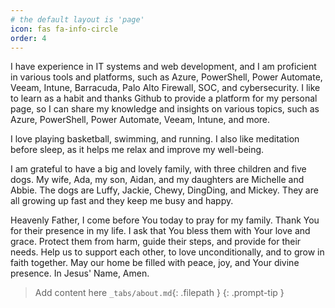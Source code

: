 ```yaml
---
# the default layout is 'page'
icon: fas fa-info-circle
order: 4
---
```




I have experience in IT systems and web development, and I am proficient in various tools and platforms, such as Azure, PowerShell, Power Automate, Veeam, Intune, Barracuda, Palo Alto Firewall, SOC, and cybersecurity. I like to learn as a habit and thanks Github to provide a platform for my personal page, so I can share my knowledge and insights on various topics, such as Azure, PowerShell, Power Automate, Veeam, Intune, and more.

I love playing basketball, swimming, and running. I also like meditation before sleep, as it helps me relax and improve my well-being.

I am grateful to have a big and lovely family, with three children and five dogs. My wife, Ada, my son, Aidan, and my daughters are Michelle and Abbie. The dogs are Luffy, Jackie, Chewy, DingDing, and Mickey. They are all growing up fast and they keep me busy and happy.

Heavenly Father,
I come before You today to pray for my family. Thank You for their presence in my life. I ask that You bless them with Your love and grace. Protect them from harm, guide their steps, and provide for their needs. Help us to support each other, to love unconditionally, and to grow in faith together. May our home be filled with peace, joy, and Your divine presence.
In Jesus' Name, Amen.

> Add content here `_tabs/about.md`{: .filepath } 
{: .prompt-tip }

